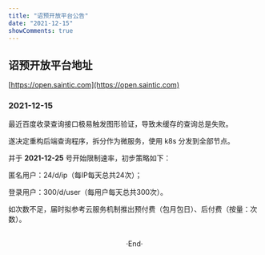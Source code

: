 ```yaml
---
title: "诏预开放平台公告"
date: "2021-12-15"
showComments: true
---
```


## 诏预开放平台地址

[https://open.saintic.com](https://open.saintic.com)

### 2021-12-15

最近百度收录查询接口极易触发图形验证，导致未缓存的查询总是失败。

遂决定重构后端查询程序，拆分作为微服务，使用 k8s 分发到全部节点。

并于 **2021-12-25** 号开始限制速率，初步策略如下：

匿名用户：24/d/ip（每IP每天总共24次）；

登录用户：300/d/user（每用户每天总共300次）。

如次数不足，届时拟参考云服务机制推出预付费（包月包日）、后付费（按量：次数）。

<br>

<center>  ·End·  </center>
